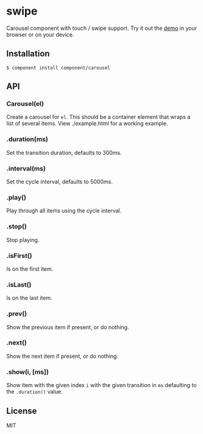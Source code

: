 
# swipe

  Carousel component with touch / swipe support. Try it out the [demo](http://component.github.com/carousel/) in your browser or on your device.

## Installation

    $ component install component/carousel

## API

### Carousel(el)

  Create a carousel for `el`. This should be a container element
  that wraps a list of several items. View ./example.html for a
  working example.

### .duration(ms)

  Set the transition duration, defaults to 300ms.

### .interval(ms)

  Set the cycle interval, defaults to 5000ms.

### .play()

  Play through all items using the cycle interval.

### .stop()

  Stop playing.

### .isFirst()

  Is on the first item.

### .isLast()

  Is on the last item.

### .prev()

  Show the previous item if present, or do nothing.

### .next()

  Show the next item if present, or do nothing.

### .show(i, [ms])

  Show item with the given index `i` with the given
  transition in `ms` defaulting to the `.duration()` value.

## License

  MIT
